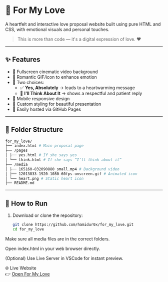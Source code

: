 # 💌 For My Love

A heartfelt and interactive love proposal website built using pure HTML and CSS, with emotional visuals and personal touches.

> This is more than code — it's a digital expression of love. ❤️

---

## ✨ Features

- 🎥 Fullscreen cinematic video background
- 💖 Romantic GIF/icon to enhance emotion
- 💬 Two choices:
  - ✅ **Yes, Absolutely** → leads to a heartwarming message
  - 💭 **I'll Think About It** → shows a respectful and patient reply
- 📱 Mobile responsive design
- 🌈 Custom styling for beautiful presentation
- 🚀 Easily hosted via GitHub Pages

---

## 📁 Folder Structure
```bash
for_my_love/
├── index.html # Main proposal page
├── /pages
│ ├── yes.html # If she says yes
│ └── think.html # If she says “I’ll think about it”
├── /media
│ ├── 165160-832090880_small.mp4 # Background video
│ ├── 12013833-1920-1080-60fps-unscreen.gif # Animated icon
│ └── heart.png # Static heart icon
├── README.md
```

---

## 🚀 How to Run

1. Download or clone the repository:
   ```bash
   git clone https://github.com/hamidur0x/for_my_love.git
   cd for_my_love
Make sure all media files are in the correct folders.

Open index.html in your web browser directly.

(Optional) Use Live Server in VSCode for instant preview.

🌐 Live Website <br>
👉 [Open For My Love](https://hamidur0x.github.io/for_my_love/)

